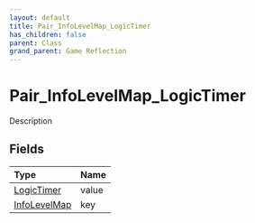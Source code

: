 ```yaml
---
layout: default
title: Pair_InfoLevelMap_LogicTimer
has_children: false
parent: Class
grand_parent: Game Reflection
---
```

# Pair_InfoLevelMap_LogicTimer
Description 

## Fields
| Type | Name |
|:-------------|:--------------|
| [LogicTimer](/game-reflection/classes/logic_timer.md) | value |
| [InfoLevelMap](/game-reflection/classes/info_level_map.md) | key |
